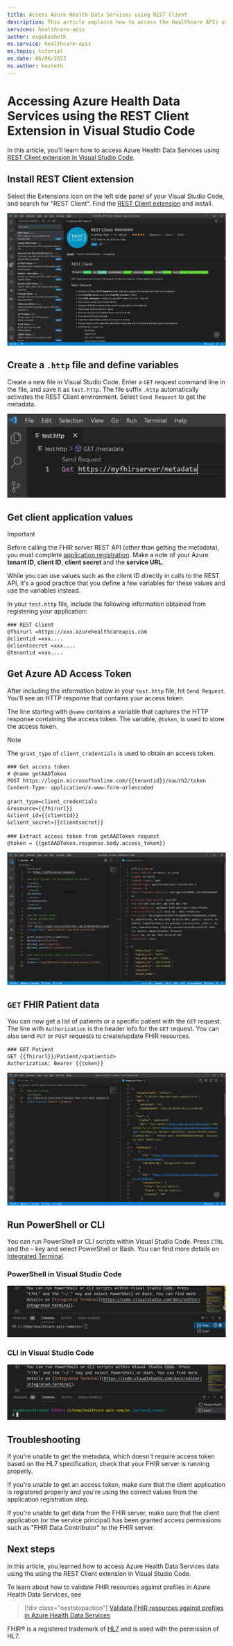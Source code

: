 ```yaml
---
title: Access Azure Health Data Services using REST Client
description: This article explains how to access the Healthcare APIs using the REST Client extension in VS Code
services: healthcare-apis
author: expekesheth
ms.service: healthcare-apis
ms.topic: tutorial
ms.date: 06/06/2022
ms.author: kesheth
---
```


# Accessing Azure Health Data Services using the REST Client Extension in Visual Studio Code

In this article, you'll learn how to access Azure Health Data Services using [REST Client extension in Visual Studio Code](https://marketplace.visualstudio.com/items?itemName=humao.rest-client).

## Install REST Client extension

Select the Extensions icon on the left side panel of your Visual Studio Code, and search for "REST Client". Find the [REST Client extension](https://marketplace.visualstudio.com/items?itemName=humao.rest-client) and install.

[ ![REST Client VSCode extension](media/rest-install.png) ](media/rest-install.png#lightbox)

## Create a `.http` file and define variables

Create a new file in Visual Studio Code. Enter a `GET` request command line in the file, and save it as `test.http`. The file suffix `.http` automatically activates the REST Client environment. Select `Send Request` to get the metadata. 

[ ![Send Request](media/rest-send-request.png) ](media/rest-send-request.png#lightbox)

## Get client application values

> [!Important]
> Before calling the FHIR server REST API (other than getting the metadata), you must complete [application registration](../register-application.md). Make a note of your Azure **tenant ID**, **client ID**, **client secret** and the **service URL**.

While you can use values such as the client ID directly in calls to the REST API, it's a good practice that you define a few variables for these values and use the variables instead.

In your `test.http` file, include the following information obtained from registering your application: 

```
### REST Client
@fhirurl =https://xxx.azurehealthcareapis.com
@clientid =xxx....
@clientsecret =xxx....
@tenantid =xxx....
```

## Get Azure AD Access Token

After including the information below in your `test.http` file, hit `Send Request`. You'll see an HTTP response that contains your access token.

The line starting with `@name` contains a variable that captures the HTTP response containing the access token. The variable, `@token`, is used to store the access token.

>[!Note] 
>The `grant_type` of `client_credentials` is used to obtain an access token.

```
### Get access token 
# @name getAADToken 
POST https://login.microsoftonline.com/{{tenantid}}/oauth2/token
Content-Type: application/x-www-form-urlencoded

grant_type=client_credentials
&resource={{fhirurl}}
&client_id={{clientid}}
&client_secret={{clientsecret}}

### Extract access token from getAADToken request
@token = {{getAADToken.response.body.access_token}}
```

[ ![Get access token](media/rest-config.png) ](media/rest-config.png#lightbox)

## `GET` FHIR Patient data

You can now get a list of patients or a specific patient with the `GET` request. The line with `Authorization` is the header info for the `GET` request. You can also send `PUT` or `POST` requests to create/update FHIR resources.

```
### GET Patient 
GET {{fhirurl}}/Patient/<patientid>
Authorization: Bearer {{token}}
```

[ ![GET Patient](media/rest-patient.png) ](media/rest-patient.png#lightbox)

## Run PowerShell or CLI

You can run PowerShell or CLI scripts within Visual Studio Code. Press `CTRL` and the `~` key and select PowerShell or Bash. You can find more details on [Integrated Terminal](https://code.visualstudio.com/docs/editor/integrated-terminal).

### PowerShell in Visual Studio Code
[ ![running PowerShell](media/rest-powershell.png) ](media/rest-powershell.png#lightbox)

### CLI in Visual Studio Code
[ ![running CLI](media/rest-cli.png) ](media/rest-cli.png#lightbox)

## Troubleshooting

If you're unable to get the metadata, which doesn't require access token based on the HL7 specification, check that your FHIR server is running properly.

If you're unable to get an access token, make sure that the client application is registered properly and you're using the correct values from the application registration step.

If you're unable to get data from the FHIR server, make sure that the client application (or the service principal) has been granted access permissions such as "FHIR Data Contributor" to the FHIR server.

## Next steps

In this article, you learned how to access Azure Health Data Services data using the using the REST Client extension in Visual Studio Code.

To learn about how to validate FHIR resources against profiles in Azure Health Data Services, see 

>[!div class="nextstepaction"]
>[Validate FHIR resources against profiles in Azure Health Data Services](validation-against-profiles.md)

FHIR&#174; is a registered trademark of [HL7](https://hl7.org/fhir/) and is used with the permission of HL7.